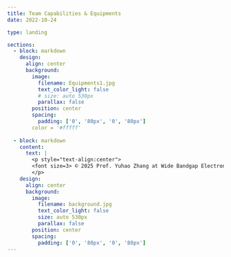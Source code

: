 ```yaml
---
title: Team Capabilities & Equipments
date: 2022-10-24

type: landing

sections:
  - block: markdown
    design:
      align: center
      background:
        image:
          filename: Equipments1.jpg
          text_color_light: false
          # size: auto 530px
          parallax: false
        position: center
        spacing:
          padding: ['0', '80px', '0', '80px']
        color = '#fffff'
    
  - block: markdown
    content:
      text: |
        <p style="text-align:center">
        <font size=3> © 2025 Prof. Yuhao Zhang at Wide Bandgap Electronics Group | Department of EEE | HKU | Built with <a href="https://creativecommons.org/licenses/by-nc-nd/4.0/" target="_blank" rel="noopener">CC BY NC ND 4.0</a> </font>
        </p>
    design:
      align: center
      background:
        image:
          filename: background.jpg
          text_color_light: false
          size: auto 530px
          parallax: false
        position: center
        spacing:
          padding: ['0', '80px', '0', '80px']
---
```

